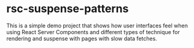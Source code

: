 # rsc-suspense-patterns

This is a simple demo project that shows how user interfaces feel when using React Server Components and different types of technique for rendering and suspense with pages with slow data fetches.
